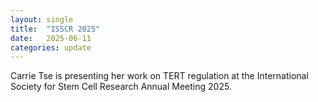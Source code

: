 ```yaml
---
layout: single
title:  "ISSCR 2025"
date:   2025-06-11
categories: update
---
```


Carrie Tse is presenting her work on TERT regulation at the 
International Society for Stem Cell Research Annual Meeting 2025.

